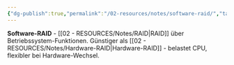 ```yaml
---
{"dg-publish":true,"permalink":"/02-resources/notes/software-raid/","tags":["raid/implementation","informatik/betriebssystem/software","informatik/hardware"],"noteIcon":"","updated":"2025-10-29T12:59:10.321+01:00"}
---
```



**Software-RAID** - [[02 - RESOURCES/Notes/RAID\|RAID]] über Betriebssystem-Funktionen.
Günstiger als [[02 - RESOURCES/Notes/Hardware-RAID\|Hardware-RAID]] - belastet CPU, flexibler bei Hardware-Wechsel.